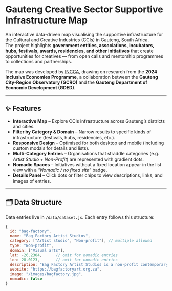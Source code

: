 # Gauteng Creative Sector Supportive Infrastructure Map

An interactive data-driven map visualising the supportive infrastructure for the Cultural and Creative Industries (CCIs) in Gauteng, South Africa.  
The project highlights **government entities, associations, incubators, hubs, festivals, awards, residencies, and other initiatives** that create opportunities for creatives — from open calls and mentorship programmes to collections and partnerships.  

The map was developed by [INCCA](https://incca.org.za), drawing on research from the **2024 Inclusive Economies Programme**, a collaboration between the **Gauteng City-Region Observatory (GCRO)** and the **Gauteng Department of Economic Development (GDED)**.

---

## ✨ Features

- **Interactive Map** – Explore CCIs infrastructure across Gauteng’s districts and cities.  
- **Filter by Category & Domain** – Narrow results to specific kinds of infrastructure (festivals, hubs, residencies, etc.).  
- **Responsive Design** – Optimised for both desktop and mobile (including custom modals for details and lists).  
- **Multi-Category Entries** – Organisations that straddle categories (e.g. *Artist Studio + Non-Profit*) are represented with gradient dots.  
- **Nomadic Spaces** – Initiatives without a fixed location appear in the list view with a *“Nomadic / no fixed site”* badge.  
- **Details Panel** – Click dots or filter chips to view descriptions, links, and images of entries.  

---

## 🗂️ Data Structure

Data entries live in `/data/dataset.js`. Each entry follows this structure:

```js
{
  id: "bag-factory",
  name: "Bag Factory Artist Studios",
  category: ["Artist studio", "Non-profit"], // multiple allowed
  type: "Non-profit",
  domain: ["Visual arts"],
  lat: -26.2304,      // omit for nomadic entries
  lon: 28.0123,       // omit for nomadic entries
  description: "Bag Factory Artist Studios is a non-profit contemporary art organisation and residency that supports artists with open calls, awards, and exchange opportunities.",
  website: "https://bagfactoryart.org.za",
  image: "/images/bagfactory.jpg",
  nomadic: false
}
